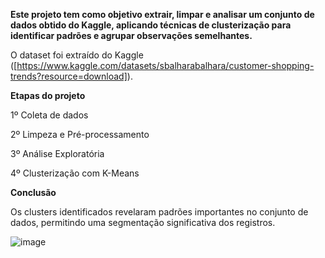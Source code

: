 **Este projeto tem como objetivo extrair, limpar e analisar um conjunto de dados obtido do Kaggle, aplicando técnicas de clusterização para identificar padrões e agrupar observações semelhantes.**

O dataset foi extraído do Kaggle ([https://www.kaggle.com/datasets/sbalharabalhara/customer-shopping-trends?resource=download]).


**Etapas do projeto**

1º Coleta de dados

2º Limpeza e Pré-processamento

3º Análise Exploratória

4º Clusterização com K-Means


**Conclusão**

Os clusters identificados revelaram padrões importantes no conjunto de dados, permitindo uma segmentação significativa dos registros.

![image](https://github.com/user-attachments/assets/227002be-3f78-40db-a30e-cc5d59f4a804)
